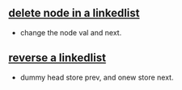 ## [delete node in a linkedlist](https://leetcode.com/problems/delete-node-in-a-linked-list/)
- change the node val and next. 

## [reverse a linkedlist](https://leetcode.com/problems/reverse-linked-list/)
- dummy head store prev, and onew store next.